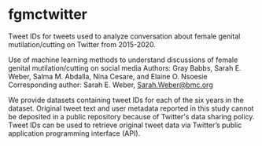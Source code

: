 # fgmctwitter
Tweet IDs for tweets used to analyze conversation about female genital mutilation/cutting on Twitter from 2015-2020.

Use of machine learning methods to understand discussions of female genital mutilation/cutting on social media 
  Authors: Gray Babbs, Sarah E. Weber, Salma M. Abdalla, Nina Cesare, and Elaine O. Nsoesie 
  Corresponding author: Sarah E. Weber, Sarah.Weber@bmc.org
  
We provide datasets containing tweet IDs for each of the six years in the dataset. 
Original tweet text and user metadata reported in this study cannot be deposited in a public repository because of Twitter's data sharing policy. 
Tweet IDs can be used to retrieve original tweet data via Twitter’s public application programming interface (API). 

